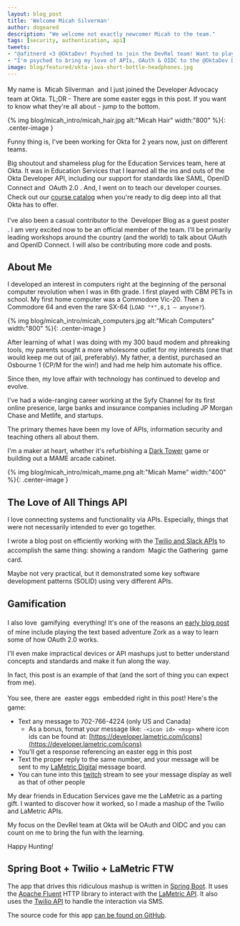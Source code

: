 ```yaml
---
layout: blog_post
title: 'Welcome Micah Silverman'
author: dogeared
description: "We welcome not exactly newcomer Micah to the team."
tags: [security, authentication, api]
tweets: 
- "@afitnerd <3 @OktaDev! Psyched to join the DevRel team! Want to play a game?"
- "I'm psyched to bring my love of APIs, OAuth & OIDC to the @OktaDev DevRel team!"
image: blog/featured/okta-java-short-bottle-headphones.jpg
---
```


<style type="text/css">
  [data-tooltip] {
      display: inline-block;
      position: relative;
      cursor: help;
      padding: 4px;
  }
  [data-tooltip]:before {
      content: attr(data-tooltip);
      display: none;
      position: absolute;
      background: #000;
      color: #fff;
      padding: 4px 8px;
      font-size: 18px;
      line-height: 1.4;
      min-width: 300px;
      text-align: center;
      border-radius: 4px;
  }
  [data-tooltip-position="left"]:before {
      top: 50%;
      -ms-transform: translateY(-50%);
      -moz-transform: translateY(-50%);
      -webkit-transform: translateY(-50%);
      transform: translateY(-50%);
  }
  [data-tooltip-position="left"]:before {
      right: 100%;
      margin-right: 6px;
  }
  [data-tooltip]:after {
      content: '';
      display: none;
      position: absolute;
      width: 0;
      height: 0;
      border-color: transparent;
      border-style: solid;
  }
  [data-tooltip-position="left"]:after {
      top: 50%;
      margin-top: -6px;
  }
  [data-tooltip-position="left"]:after {
      right: 100%;
      border-width: 6px 0 6px 6px;
      border-left-color: #000;
  }
  [data-tooltip]:hover:before,
  [data-tooltip]:hover:after {
      display: block;
      z-index: 50;
  }
</style>

My name is <span data-tooltip="(1) neat-advertisement-immune-sign" data-tooltip-position="left">Micah Silverman</span> and I just joined the Developer Advocacy team at 
Okta. TL;DR - There are some easter eggs in this post. If you want to know what they're all about - jump to the bottom.

{% img blog/micah_intro/micah_hair.jpg alt:"Micah Hair" width:"800" %}{: .center-image }

Funny thing is, I've been working for Okta for 2 years now, just on different 
teams.

Big shoutout and shameless plug for the Education Services team, here at Okta.
It was in Education Services that I learned all the ins and outs of the Okta
Developer API, including our support for standards like SAML, OpenID Connect
and <span data-tooltip="(2) exciting-mark-probable-rate" data-tooltip-position="left">OAuth 2.0</span>. And, I went on to teach our developer courses. Check out our
[course catalog](https://www.okta.com/services/training/) when you're ready to dig deep into all that Okta has to
offer.

I've also been a casual contributor to the 
<span data-tooltip="(3) hulking-page-adroit-chance" data-tooltip-position="left">Developer Blog as a guest poster</span>. 
I am very excited now to be an official member of the team. I'll be primarily
leading workshops around the country (and the world) to talk about OAuth and
OpenID Connect. I will also be contributing more code and posts.

## About Me

I developed an interest in computers right at the beginning of the personal computer revolution when I was in 6th grade. I first played with CBM PETs in school. My first home computer was a Commodore Vic-20. Then a Commodore 64 and even the rare SX-64 (```LOAD "*",8,1 – anyone?```).

{% img blog/micah_intro/micah_computers.jpg alt:"Micah Computers" width:"800" %}{: .center-image }

After learning of what I was doing with my 300 baud modem and phreaking tools, my parents sought a more wholesome outlet for my interests (one that would keep me out of jail, preferably). My father, a dentist, purchased an Osbourne 1 (CP/M for the win!) and had me help him automate his office.

Since then, my love affair with technology has continued to develop and evolve.

I've had a wide-ranging career working at the Syfy Channel for its first online presence, large banks and insurance companies including JP Morgan Chase and Metlife, and startups.

The primary themes have been my love of APIs, information security and teaching others all about them.

I'm a maker at heart, whether it's refurbishing a [Dark Tower](http://afitnerd.com/2011/10/16/weekend-project-fix-dark-tower/) game or building out a MAME arcade cabinet.

{% img blog/micah_intro/micah_mame.png alt:"Micah Mame" width:"400" %}{: .center-image }

## The Love of All Things API

I love connecting systems and functionality via APIs. Especially, things that 
were not necessarily intended to ever go together.

I wrote a blog post on efficiently working with the [Twilio and Slack APIs](https://www.twilio.com/blog/2017/11/solid-principles-slack-twilio.html) to
accomplish the same thing: showing a random <span data-tooltip="(4) serious-dress-smelly-quilt" data-tooltip-position="left">Magic the Gathering</span> game card.

Maybe not very practical, but it demonstrated some key software development
patterns (SOLID) using very different APIs.

## Gamification

I also love <span data-tooltip="(5) gentle-wax-plucky-metal" data-tooltip-position="left">gamifying</span> everything! It's one of the reasons an [early blog post](https://developer.okta.com/blog/2017/10/27/okta-oauth-zork) 
of mine include playing the text based adventure Zork as a way to learn some of
how OAuth 2.0 works.

I'll even make impractical devices or API mashups just to better understand
concepts and standards and make it fun along the way.

In fact, this post is an example of that (and the sort of thing you can expect 
from me).

You see, there are <span data-tooltip="(6) mere-pizzas-calm-grade" data-tooltip-position="left">easter eggs</span> embedded right in this post! Here's the game:

* Text any message to 702-766-4224 (only US and Canada)
    * As a bonus, format your message like: `-<icon id> <msg>` where icon ids can be found at: [https://developer.lametric.com/icons](https://developer.lametric.com/icons) 
* You'll get a response referencing an easter egg in this post
* Text the proper reply to the same number, and your message will be sent to my [LaMetric Digital](https://lametric.com/) message board.
* You can tune into this [twitch](https://www.twitch.tv/afitnerd) stream to see your message display as well as that of other people

My dear friends in Education Services gave me the LaMetric as a parting gift. I
wanted to discover how it worked, so I made a mashup of the Twilio and LaMetric
APIs.

My focus on the DevRel team at Okta will be OAuth and OIDC and you can count
on me to bring the fun with the learning.

Happy Hunting!

## Spring Boot + Twilio + LaMetric FTW

The app that drives this ridiculous mashup is written in [Spring Boot](https://start.spring.io). It uses the [Apache Fluent](https://hc.apache.org/httpcomponents-client-ga/tutorial/html/fluent.html) HTTP library to interact with
the [LaMetric API](https://lametric-documentation.readthedocs.io/en/latest/reference-docs/lametric-time-reference.html). It also uses the [Twilio API](https://developer.lametric.com/) to handle the interaction via SMS.

The source code for this app [can be found on GitHub](https://github.com/dogeared/twilio-lametric).